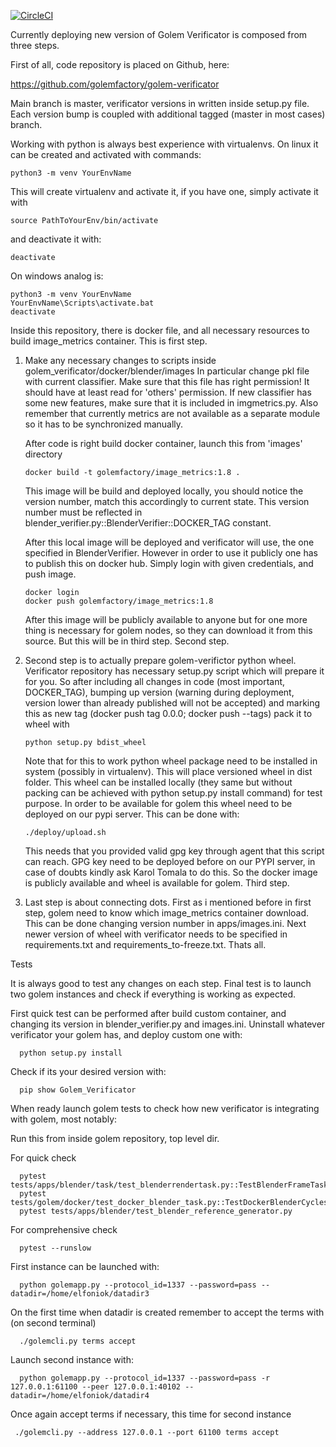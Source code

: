 [![CircleCI](https://circleci.com/gh/golemfactory/golem-verificator.svg?style=shield)](https://circleci.com/gh/golemfactory/golem-verificator)

﻿Currently deploying new version of Golem Verificator is composed from three steps.

First of all, code repository is placed on Github, here:

https://github.com/golemfactory/golem-verificator

Main branch is master, verificator versions in written inside setup.py file.
Each version bump is coupled with additional tagged (master in most cases) branch.

Working with python is always best experience with virtualenvs. On linux it can be
created and activated with commands:

    python3 -m venv YourEnvName 

This will create virtualenv and activate it, if you have one, simply activate it with
 
    source PathToYourEnv/bin/activate

and deactivate it with:

    deactivate

On windows analog is:

    python3 -m venv YourEnvName
    YourEnvName\Scripts\activate.bat
    deactivate

Inside this repository, there is docker file, and all necessary resources to build
image_metrics container. This is first step.

1.  Make any necessary changes to scripts inside golem_verificator/docker/blender/images
    In particular change pkl file with current classifier. Make sure that this file
    has right permission! It should have at least read for 'others' permission. If new
    classifier has some new features, make sure that it is included in imgmetrics.py.
    Also remember that currently metrics are not available as a separate module so 
    it has to be synchronized manually.

    After code is right build docker container, launch this from 'images' directory

        docker build -t golemfactory/image_metrics:1.8 .

    This image will be build and deployed locally, you should notice the version number,
    match this accordingly to current state. This version number must be reflected in 
    blender_verifier.py::BlenderVerifier::DOCKER_TAG constant.

    After this local image will be deployed and verificator will use, the one specified in
    BlenderVerifier. However in order to use it publicly one has to publish this on docker hub.
    Simply login with given credentials, and push image.

        docker login
        docker push golemfactory/image_metrics:1.8

    After this image will be publicly available to anyone but for one more thing is necessary for golem nodes,
    so they can download it from this source. But this will be in third step. Second step.

2.  Second step is to actually prepare golem-verifictor python wheel. Verificator repository has
    necessary setup.py script which will prepare it for you. So after including all changes in code
    (most important, DOCKER_TAG), bumping up version (warning during deployment, version lower than already published
    will not be accepted) and marking this as new tag (docker push tag 0.0.0; docker push --tags)
    pack it to wheel with

        python setup.py bdist_wheel

    Note that for this to work python wheel package need to be installed in system (possibly in virtualenv).
    This will place versioned wheel in dist folder. This wheel can be installed locally (they same but without packing
    can be achieved with python setup.py install command) for test purpose. In order to be available for golem this
    wheel need to be deployed on our pypi server. This can be done with:

        ./deploy/upload.sh

    This needs that you provided valid gpg key through agent that this script can reach. GPG key need to be deployed before
    on our PYPI server, in case of doubts kindly ask Karol Tomala to do this. So the docker image is publicly available
    and wheel is available for golem. Third step.

3.  Last step is about connecting dots. First as i mentioned before in first step, golem need to know which image_metrics
    container download. This can be done changing version number in apps/images.ini.
    Next newer version of wheel with verificator needs to be specified in requirements.txt and requirements_to-freeze.txt.
    Thats all.

Tests

  It is always good to test any changes on each step. Final test is to launch two golem instances and check if everything is working
  as expected.

  First quick test can be performed after build custom container, and changing its version in blender_verifier.py and images.ini.
  Uninstall whatever verificator your golem has, and deploy custom one with:

      python setup.py install

  Check if its your desired version with:

      pip show Golem_Verificator

  When ready launch golem tests to check how new verificator is integrating with golem, most notably:

  Run this from inside golem repository, top level dir.

  For quick check

      pytest tests/apps/blender/task/test_blenderrendertask.py::TestBlenderFrameTask::test_computation_failed_or_finished
      pytest tests/golem/docker/test_docker_blender_task.py::TestDockerBlenderCyclesTask::test_blender_subtask_timeout
      pytest tests/apps/blender/test_blender_reference_generator.py

  For comprehensive check

      pytest --runslow

  First instance can be launched with:
  
      python golemapp.py --protocol_id=1337 --password=pass --datadir=/home/elfoniok/datadir3

  On the first time when datadir is created remember to accept the terms with (on second terminal)

      ./golemcli.py terms accept

  Launch second instance with:

      python golemapp.py --protocol_id=1337 --password=pass -r 127.0.0.1:61100 --peer 127.0.0.1:40102 --datadir=/home/elfoniok/datadir4

  Once again accept terms if necessary, this time for second instance

     ./golemcli.py --address 127.0.0.1 --port 61100 terms accept
